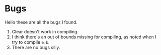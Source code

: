 # Bugs

Hello these are all the bugs I found.

1. Clear doesn't work in compiling.
2. I think there's an out of bounds missing for compiling, as noted when I try to compile `e.b`.
3. There are no bugs silly.
